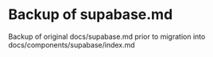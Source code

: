 # Backup of supabase.md

Backup of original docs/supabase.md prior to migration into docs/components/supabase/index.md
